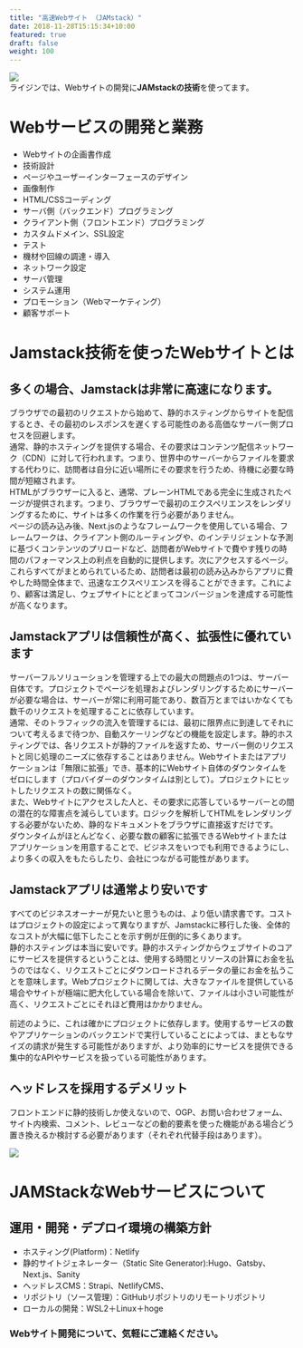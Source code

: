 ```yaml
---
title: "高速Webサイト （JAMstack）"
date: 2018-11-28T15:15:34+10:00
featured: true
draft: false
weight: 100
---
```

![ ](/images/img-tech/777-0001-jamstack-full-logo.svg)  
ライジンでは、Webサイトの開発に**JAMstackの技術**を使ってます。
# Webサービスの開発と業務  

- Webサイトの企画書作成
- 技術設計
- ページやユーザーインターフェースのデザイン
- 画像制作
- HTML/CSSコーディング
- サーバ側（バックエンド）プログラミング
- クライアント側（フロントエンド）プログラミング
- カスタムドメイン、SSL設定
- テスト
- 機材や回線の調達・導入
- ネットワーク設定
- サーバ管理
- システム運用
- プロモーション（Webマーケティング）
- 顧客サポート  

# Jamstack技術を使ったWebサイトとは  

## 多くの場合、Jamstackは非常に高速になります。   
ブラウザでの最初のリクエストから始めて、静的ホスティングからサイトを配信するとき、その最初のレスポンスを遅くする可能性のある高価なサーバー側プロセスを回避します。  
通常、静的ホスティングを提供する場合、その要求はコンテンツ配信ネットワーク（CDN）に対して行われます。つまり、世界中のサーバーからファイルを要求する代わりに、訪問者は自分に近い場所にその要求を行うため、待機に必要な時間が短縮されます。  
HTMLがブラウザーに入ると、通常、プレーンHTMLである完全に生成されたページが提供されます。つまり、ブラウザーで最初のエクスペリエンスをレンダリングするために、サイトは多くの作業を行う必要がありません。  
ページの読み込み後、Next.jsのようなフレームワークを使用している場合、フレームワークは、クライアント側のルーティングや、のインテリジェントな予測に基づくコンテンツのプリロードなど、訪問者がWebサイトで費やす残りの時間のパフォーマンス上の利点を自動的に提供します。次にアクセスするページ。  
これらすべてがまとめられているため、訪問者は最初の読み込みからアプリに費やした時間全体まで、迅速なエクスペリエンスを得ることができます。これにより、顧客は満足し、ウェブサイトにとどまってコンバージョンを達成する可能性が高くなります。  
  
## Jamstackアプリは信頼性が高く、拡張性に優れています
サーバーフルソリューションを管理する上での最大の問題点の1つは、サーバー自体です。プロジェクトでページを処理およびレンダリングするためにサーバーが必要な場合は、サーバーが常に利用可能であり、数百万とまではいかなくても数千のリクエストを処理することに依存しています。  
通常、そのトラフィックの流入を管理するには、最初に限界点に到達してそれについて考えるまで待つか、自動スケーリングなどの機能を設定します。静的ホスティングでは、各リクエストが静的ファイルを返すため、サーバー側のリクエストと同じ処理のニーズに依存することはありません。Webサイトまたはアプリケーションは「無限に拡張」でき、基本的にWebサイト自体のダウンタイムをゼロにします（プロバイダーのダウンタイムは別として）。プロジェクトにヒットしたリクエストの数に関係なく。  
また、Webサイトにアクセスした人と、その要求に応答しているサーバーとの間の潜在的な障害点を減らしています。ロジックを解析してHTMLをレンダリングする必要がないため、静的なドキュメントをブラウザに直接返すだけです。  
ダウンタイムがほとんどなく、必要な数の顧客に拡張できるWebサイトまたはアプリケーションを用意することで、ビジネスをいつでも利用できるようにし、より多くの収入をもたらしたり、会社につながる可能性があります。  
  
## Jamstackアプリは通常より安いです 
すべてのビジネスオーナーが見たいと思うものは、より低い請求書です。コストはプロジェクトの設定によって異なりますが、Jamstackに移行した後、全体的なコストが大幅に低下したことを示す例が圧倒的に多くあります。  
静的ホスティングは本当に安いです。静的ホスティングからウェブサイトのコアにサービスを提供するということは、使用する時間とリソースの計算にお金を払うのではなく、リクエストごとにダウンロードされるデータの量にお金を払うことを意味します。Webプロジェクトに関しては、大きなファイルを提供している場合やサイトが極端に肥大化している場合を除いて、ファイルは小さい可能性が高く、リクエストごとにそれほど費用はかかりません。

前述のように、これは確かにプロジェクトに依存します。使用するサービスの数やアプリケーションのバックエンドで実行していることによっては、まともなサイズの請求が発生する可能性がありますが、より効率的にサービスを提供できる集中的なAPIやサービスを扱っている可能性があります。 

## ヘッドレスを採用するデメリット
フロントエンドに静的技術しか使えないので、OGP、お問い合わせフォーム、サイト内検索、コメント、レビューなどの動的要素を使った機能がある場合どう置き換えるか検討する必要があります（それぞれ代替手段はあります）。  


![ ](/images/img-tech/777-0001-jamstack-full-logo.svg)  
# JAMStackなWebサービスについて

## 運用・開発・デプロイ環境の構築方針  

- ホスティング(Platform)：Netlify
- 静的サイトジェネレーター（Static Site Generator):Hugo、Gatsby、Next.js、Sanity
- ヘッドレスCMS：Strapi、NetlifyCMS、
- リポジトリ（ソース管理）：GitHubリポジトリのリモートリポジトリ
- ローカルの開発：WSL2＋Linux＋hoge  
  
### Webサイト開発について、気軽にご連絡ください。  
